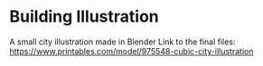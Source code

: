 # Building Illustration
A small city illustration made in Blender
Link to the final files: https://www.printables.com/model/975548-cubic-city-illustration
